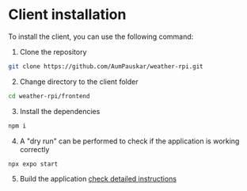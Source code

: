 # Client installation

To install the client, you can use the following command:

1. Clone the repository
```bash
git clone https://github.com/AumPauskar/weather-rpi.git
```

2. Change directory to the client folder
```bash
cd weather-rpi/frontend
```

3. Install the dependencies
```bash
npm i
```

4. A "dry run" can be performed to check if the application is working correctly
```bash
npx expo start
```

5. Build the application [check detailed instructions](https://docs.expo.dev/build/setup/)